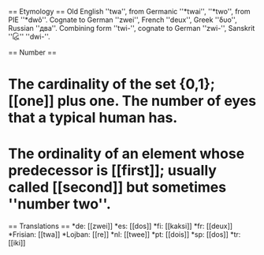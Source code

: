 == Etymology ==
Old English ''twa'', from Germanic ''*twai'', ''*two'', from PIE ''*dwô''. Cognate to German ''zwei'', French ''deux'', Greek ''δυο'', Russian ''два''. Combining form ''twi-'', cognate to German ''zwi-'', Sanskrit ''દ્વિ'' ''dwi-''.

== Number ==
# The cardinality of the set {0,1}; [[one]] plus one. The number of eyes that a typical human has.
# The ordinality of an element whose predecessor is [[first]]; usually called [[second]] but sometimes ''number two''.

== Translations ==
*de: [[zwei]]
*es: [[dos]]
*fi: [[kaksi]]
*fr: [[deux]]
*Frisian: [[twa]]
*Lojban: [[re]]
*nl: [[twee]]
*pt: [[dois]]
*sp: [[dos]]
*tr: [[iki]]